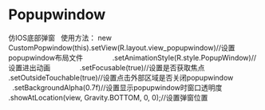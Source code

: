 # Popupwindow
仿IOS底部弹窗
 
使用方法：
  new CustomPopwindow(this).setView(R.layout.view_popupwindow)//设置popupwindow布局文件
                .setAnimationStyle(R.style.PopupWindow)//设置进出动画
                .setFocusable(true)//设置是否获取焦点
                .setOutsideTouchable(true)//设置点击外部区域是否关闭popupwindow
                .setBackgroundAlpha(0.7f)//设置显示popupwindow时窗口透明度
                .showAtLocation(view, Gravity.BOTTOM, 0, 0);//设置弹窗位置
